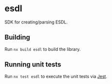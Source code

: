 # esdl

SDK for creating/parsing ESDL.

## Building

Run `nx build esdl` to build the library.

## Running unit tests

Run `nx test esdl` to execute the unit tests via [Jest](https://jestjs.io).
